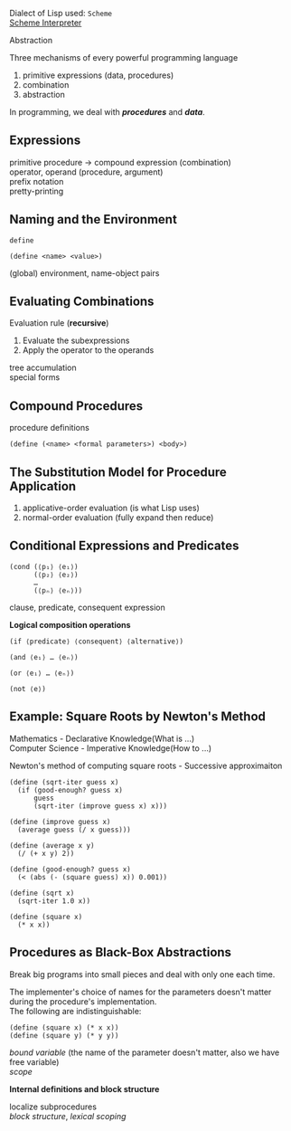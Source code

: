 Dialect of Lisp used: `Scheme`  
[Scheme Interpreter](https://inst.eecs.berkeley.edu/~cs61a/fa14/assets/interpreter/scheme.html)

Abstraction

Three mechanisms of every powerful programming language  
1. primitive expressions (data, procedures)
2. combination  
3. abstraction  

In programming, we deal with ***procedures*** and ***data***.
## Expressions
primitive procedure -> compound expression (combination)  
operator, operand  (procedure, argument)  
prefix notation  
pretty-printing
## Naming and the Environment
`define`
```Lisp
(define <name> <value>)
```
(global) environment, name-object pairs
## Evaluating Combinations
Evaluation rule (**recursive**)
1. Evaluate the subexpressions
2. Apply the operator to the operands

tree accumulation  
special forms
## Compound Procedures
procedure definitions
```Lisp
(define (<name> <formal parameters>) <body>)
```
## The Substitution Model for Procedure Application
1. applicative-order evaluation (is what Lisp uses)
2. normal-order evaluation (fully expand then reduce)
## Conditional Expressions and Predicates
```Lisp
(cond (⟨p₁⟩ ⟨e₁⟩)
      (⟨p₂⟩ ⟨e₂⟩)
      …
      (⟨pₙ⟩ ⟨eₙ⟩))
```
clause, predicate, consequent expression  

**Logical composition operations**
```Lisp
(if ⟨predicate⟩ ⟨consequent⟩ ⟨alternative⟩)

(and ⟨e₁⟩ … ⟨eₙ⟩)

(or ⟨e₁⟩ … ⟨eₙ⟩)

(not ⟨e⟩)
```
## Example: Square Roots by Newton's Method
Mathematics - Declarative Knowledge(What is ...)  
Computer Science - Imperative Knowledge(How to ...)

Newton's method of computing square roots - Successive approximaiton
```Lisp
(define (sqrt-iter guess x)
  (if (good-enough? guess x)
      guess
      (sqrt-iter (improve guess x) x)))

(define (improve guess x)
  (average guess (/ x guess)))

(define (average x y)
  (/ (+ x y) 2))

(define (good-enough? guess x)
  (< (abs (- (square guess) x)) 0.001))

(define (sqrt x)
  (sqrt-iter 1.0 x))

(define (square x)
  (* x x))
```
## Procedures as Black-Box Abstractions
Break big programs into small pieces and deal with only one each time.  

The implementer's choice of names for the parameters doesn't matter during the procedure's implementation.  
The following are indistinguishable:
```Lisp
(define (square x) (* x x))
(define (square y) (* y y))
```
*bound variable* (the name of the parameter doesn't matter, also we have free variable)  
*scope*

**Internal definitions and block structure**

localize subprocedures  
*block structure*, *lexical scoping*





